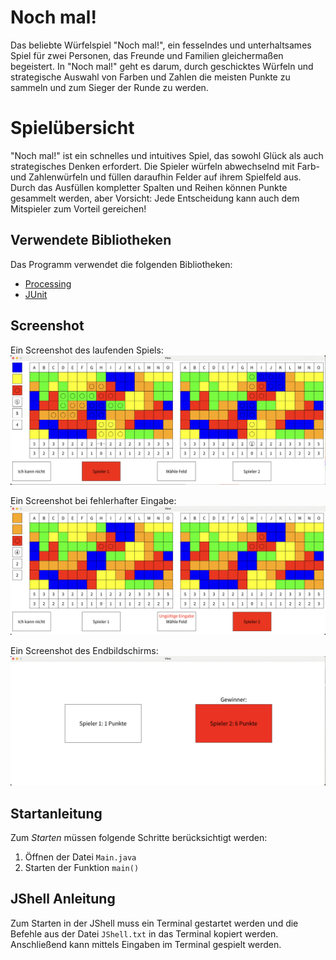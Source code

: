 # Noch mal!

Das beliebte Würfelspiel "Noch mal!", ein fesselndes und unterhaltsames Spiel für zwei Personen, das Freunde und Familien gleichermaßen begeistert. In "Noch mal!" geht es darum, durch geschicktes Würfeln und strategische Auswahl von Farben und Zahlen die meisten Punkte zu sammeln und zum Sieger der Runde zu werden.

# Spielübersicht

"Noch mal!" ist ein schnelles und intuitives Spiel, das sowohl Glück als auch strategisches Denken erfordert. Die Spieler würfeln abwechselnd mit Farb- und Zahlenwürfeln und füllen daraufhin Felder auf ihrem Spielfeld aus. Durch das Ausfüllen kompletter Spalten und Reihen können Punkte gesammelt werden, aber Vorsicht: Jede Entscheidung kann auch dem Mitspieler zum Vorteil gereichen!

## Verwendete Bibliotheken
Das Programm verwendet die folgenden Bibliotheken:

- [Processing](https://processing.org)
- [JUnit](https://junit.org)

## Screenshot
Ein Screenshot des laufenden Spiels:
![Screenshot](screenshot.png)

Ein Screenshot bei fehlerhafter Eingabe:
![Screenshot 2](screenshot2.png)

Ein Screenshot des Endbildschirms:
![Screenshot 3](screenshot3.png)

## Startanleitung
Zum *Starten* müssen folgende Schritte berücksichtigt werden:

1. Öffnen der Datei `Main.java`
2. Starten der Funktion `main()`

## JShell Anleitung

Zum Starten in der JShell muss ein Terminal gestartet werden und die Befehle aus der Datei `JShell.txt` in das Terminal kopiert werden. Anschließend kann mittels Eingaben im Terminal gespielt werden.